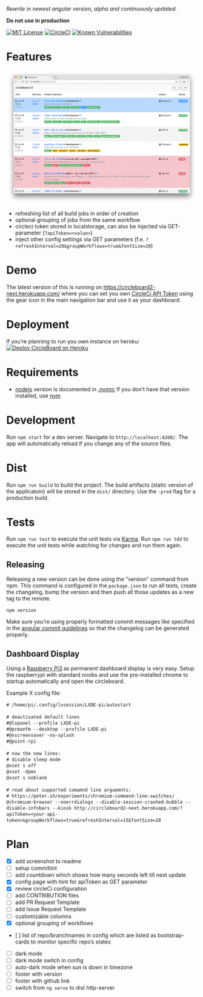 *Rewrite in newest angular version, alpha and continuously updated.*

**Do not use in production**

[![MIT License](https://badges.frapsoft.com/os/mit/mit.svg?v=102)](https://github.com/ellerbrock/open-source-badge/)
[![CircleCI](https://circleci.com/gh/Ephigenia/circleboard2.svg?style=svg)](https://circleci.com/gh/Ephigenia/circleboard2)
[![Known Vulnerabilities](https://snyk.io/test/github/ephigenia/circleboard2/badge.svg)](https://snyk.io/test/github/ephigenia/circleboard2)

# Features

![Screenshot of Circleboard in Action from 2018-01-18](https://raw.githubusercontent.com/Ephigenia/circleboard2/next/screenshot.png)

- refreshing list of all build jobs in order of creation
- optional grouping of jobs from the same workflow
- circleci token stored in localstorage, can also be injected via GET-parameter (`?apiToken=<value>`)
- inject other config settings via GET parameters (f.e. `?refreshInterval=20&groupWorkflows=true&fontSize=20`)

# Demo

The latest version of this is running on https://circleboard2-next.herokuapp.com/ where you can set you own [CircleCi API Token](https://circleci.com/account/api) using the gear icon in the main navigation bar and use it as your dashboard.

# Deployment

If you’re planning to run you own instance on heroku:
[![Deploy CircleBoard on Heroku](https://www.herokucdn.com/deploy/button.svg)](https://heroku.com/deploy)

# Requirements

- [nodejs](https://nodejs.org/en/) version is documented in [.nvmrc](.nvmrc)
  If you don’t have that version installed, use [nvm](https://github.com/creationix/nvm)

# Development

Run `npm start` for a dev server. Navigate to `http://localhost:4200/`. The app will automatically reload if you change any of the source files.

# Dist

Run `npm run build` to build the project. The build artifacts (static version of the applicatoin) will be stored in the `dist/` directory. Use the `-prod` flag for a production build.

# Tests

Run `npm run test` to execute the unit tests via [Karma](https://karma-runner.github.io).
Run `npm run tdd` to execute the unit tests while watching for changes and run them again.

## Releasing

Releasing a new version can be done using the "version" command from npm. This command is configured in the `package.json` to run all tests, create the changelog, bump the version and then push all those updates as a new tag to the remote.

    npm version

Make sure you’re using properly formatted commit messages like specified in the [angular commit guidelines](https://github.com/angular/angular.js/blob/master/CONTRIBUTING.md) so that the changelog can be generated properly.

## Dashboard Display

Using a [Raspberry Pi3](https://www.raspberrypi.org) as permanent dashboard display is very easy. Setup the raspberrypi with standard noobs and use the pre-installed chrome to startup automatically and open the circleboard.

Example X config file:

```
# /home/pi/.config/lxsession/LXDE-pi/autostart

# deactivated default lines
#@lxpanel --profile LXDE-pi
#@pcmanfm --desktop --profile LXDE-pi
#@xscreensaver -no-splash
#@point-rpi

# now the new lines:
# disable sleep mode
@xset s off
@xset -dpms
@xset s noblank

# read about supported comamnd line arguemnts:
# https://peter.sh/experiments/chromium-command-line-switches/
@chromium-browser --noerrdialogs --disable-session-crashed-bubble --disable-infobars --kiosk http://circleboard2-next.herokuapp.com/?apiToken=<your-api-token>&groupWorkflows=true&refreshInterval=15&fontSize=18
```

# Plan

- [x] add screenshot to readme
- [ ] setup commitlint
- [ ] add countdown which shows how many seconds left till next update
- [x] config page with hint for apiToken as GET parameter
- [x] review circleCi configuration
- [ ] add CONTRIBUTION files
- [ ] add PR Request Template
- [ ] add Issue Request Template
- [ ] customizable columns
- [x] optional grouping of workflows
- [ ] list of repo/branchnames in config which are listed as bootstrap-cards to monitor specific repo’s states
- [ ] dark mode
- [ ] dark mode switch in config
- [ ] auto-dark mode when sun is down in timezone
- [ ] footer with version
- [ ] footer with github link
- [ ] switch from `ng serve` to dist http-server
